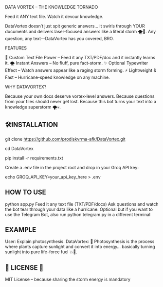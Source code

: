DATA VORTEX – THE KNOWLEDGE TORNADO

Feed it ANY text file. Watch it devour knowledge.

DataVortex doesn’t just spit generic answers… it swirls through YOUR documents and delivers laser-focused answers like a literal storm 🌪️💨. Any question, any text—DataVortex has you covered, BRO.

FEATURES

🧠 Custom Text File Power – Feed it any TXT/PDF/doc and it instantly learns it.
🌪️ Instant Answers – No fluff, pure fact-storm.
✨ Optional Typewriter Effect – Watch answers appear like a raging storm forming.
⚡ Lightweight & Fast – Hurricane-speed knowledge on any machine.

WHY DATAVORTEX?

Because your own docs deserve vortex-level answers.
Because questions from your files should never get lost.
Because this bot turns your text into a knowledge superstorm 🌪️💀.

🛠INSTALLATION
-------------------
git clone https://github.com/prodiskvrma-afk/DataVortex.git

cd DataVortex

pip install -r requirements.txt

Create a .env file in the project root and drop in your Groq API key:

echo GROQ_API_KEY=your_api_key_here > .env

HOW TO USE
----------------
python app.py
Feed it any text file (TXT/PDF/docs)
Ask questions and watch the bot tear through your data like a hurricane.
Optional but if you want to use the Telegram Bot, also run python telegram.py in a different terminal

EXAMPLE
---------------
User: Explain photosynthesis.
DataVortex: 🌿 Photosynthesis is the process where plants capture sunlight and convert it into energy… basically turning sunlight into pure life-force fuel 💥🤯.


📜 LICENSE 📜
--------------
MIT License – because sharing the storm energy is mandatory 
